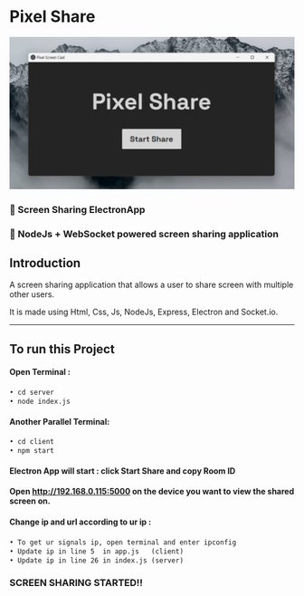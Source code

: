 # Pixel Share
![Pixel Share](/ss.png)

### 🌟 Screen Sharing ElectronApp
### 🚀 NodeJs + WebSocket powered screen sharing application

## Introduction

A screen sharing application that allows a user to share screen with multiple other users.

It is made using Html, Css, Js, NodeJs, Express, Electron and Socket.io.

---
## To run this Project

#### Open Terminal :

    • cd server
    • node index.js

#### Another Parallel Terminal: 

    • cd client
    • npm start

#### Electron App will start : click Start Share and copy Room ID

#### Open http://192.168.0.115:5000 on the device you want to view the shared screen on.

#### Change ip and url according to ur ip :

    • To get ur signals ip, open terminal and enter ipconfig
    • Update ip in line 5  in app.js   (client)
    • Update ip in line 26 in index.js (server)

### SCREEN SHARING STARTED!!


